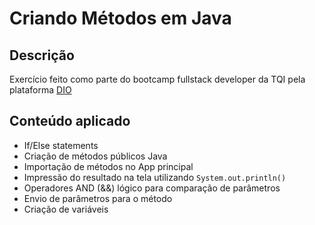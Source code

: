 # Criando Métodos em Java

## Descrição

Exercício feito como parte do bootcamp fullstack developer da TQI pela plataforma [DIO](dio.me)

## Conteúdo aplicado

- If/Else statements
- Criação de métodos públicos Java
- Importação de métodos no App principal
- Impressão do resultado na tela utilizando `System.out.println()`
- Operadores AND (&&) lógico para comparação de parâmetros
- Envio de parâmetros para o método
- Criação de variáveis
